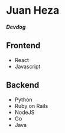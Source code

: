 # Juan Heza 
***Devdog***

## Frontend
* React
* Javascript

## Backend
* Python
* Ruby on Rails
* NodeJS
* Go
* Java
